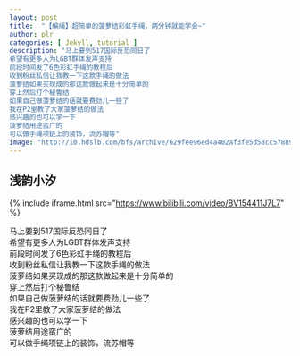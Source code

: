 ```yaml
---
layout: post
title:  "【编绳】超简单的菠萝结彩虹手绳，两分钟就能学会~"
author: plr
categories: [ Jekyll, tutorial ]
description: "马上要到517国际反恐同日了
希望有更多人为LGBT群体发声支持
前段时间发了6色彩虹手绳的教程后
收到粉丝私信让我教一下这款手绳的做法
菠萝结如果买现成的那这款做起来是十分简单的
穿上然后打个秘鲁结
如果自己做菠萝结的话就要费劲儿一些了
我在P2里教了大家菠萝结的做法
感兴趣的也可以学一下
菠萝结用途蛮广的
可以做手绳项链上的装饰，流苏帽等"
image: "http://i0.hdslb.com/bfs/archive/629fee96ed4a402af3fe5d58cc578898df949df4.jpg"
---
```

## 浅韵小汐

{% include iframe.html src="https://www.bilibili.com/video/BV154411J7L7" %}

马上要到517国际反恐同日了<br>希望有更多人为LGBT群体发声支持<br>前段时间发了6色彩虹手绳的教程后<br>收到粉丝私信让我教一下这款手绳的做法<br>菠萝结如果买现成的那这款做起来是十分简单的<br>穿上然后打个秘鲁结<br>如果自己做菠萝结的话就要费劲儿一些了<br>我在P2里教了大家菠萝结的做法<br>感兴趣的也可以学一下<br>菠萝结用途蛮广的<br>可以做手绳项链上的装饰，流苏帽等

